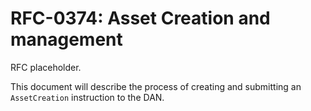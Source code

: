 # RFC-0374: Asset Creation and management
RFC placeholder.

This document will describe the process of creating and submitting an `AssetCreation` instruction to the DAN.